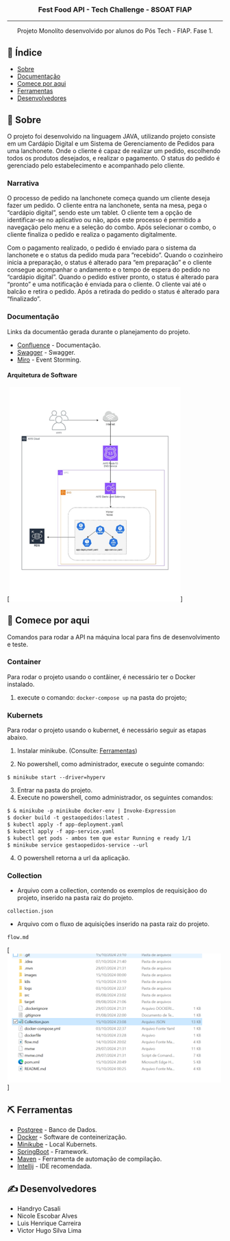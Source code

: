 

<h3 align="center">Fest Food API - Tech Challenge - 8SOAT FIAP</h3>

---

<p align="center"> Projeto Monolíto desenvolvido por alunos do Pós Tech - FIAP. Fase 1.
    <br> 
</p>

## 📝 Índice

- [Sobre](#about)
- [Documentação](#documentation)
- [Comece por aqui](#getting_started)
- [Ferramentas](#built_using)
- [Desenvolvedores](#authors)

## 🧐 Sobre <a name = "about"></a>

O projeto foi desenvolvido na linguagem JAVA, utilizando
projeto consiste em um Cardápio Digital e um Sistema de Gerenciamento de Pedidos para uma lanchonete. Onde o cliente é capaz de realizar um pedido, escolhendo todos os produtos desejados, e realizar o pagamento. O status do pedido é gerenciado pelo estabelecimento e acompanhado pelo cliente.

### Narrativa <a name = "about"></a>

O processo de pedido na lanchonete começa quando um cliente deseja fazer um pedido. O cliente entra na lanchonete, senta na mesa, pega o “cardápio digital”, sendo este um tablet. O cliente tem a opção de identificar-se no aplicativo ou não, após este processo é permitido a navegação pelo menu e a seleção do combo. Após selecionar o combo, o cliente finaliza o pedido e realiza o pagamento digitalmente.

Com o pagamento realizado, o pedido é enviado para o sistema da lanchonete e o status da pedido muda para ”recebido”. Quando o cozinheiro inicia a preparação, o status é alterado para “em preparação” e o cliente consegue acompanhar o andamento e o tempo de espera do pedido no “cardápio digital”.
Quando o pedido estiver pronto, o status é alterado para “pronto” e uma notificação é enviada para o cliente. O cliente vai até o balcão e retira o pedido. Após a retirada do pedido o status é alterado para “finalizado”.

### Documentação <a name = "documentation"></a>

Links da documentão gerada durante o planejamento do projeto.

- [Confluence](https://id.atlassian.com/invite/p/confluence?id=X4ymu_SWTfGAEA0D0241Qg) - Documentação.
- [Swagger](http://localhost:8080/swagger-ui/index.html#/) - Swagger.
- [Miro](https://miro.com/app/board/uXjVKzSNd0s=/) - Event Storming.

#### Arquitetura de Software <a name = "arquitetura de software"></a>

[<img src="images/fast_food_infra_diagram.jpg" width="400" height="500"/>]


## 🏁 Comece por aqui <a name = "getting_started"></a>

Comandos para rodar a API na máquina local para fins de desenvolvimento e teste.

### Container
Para rodar o projeto usando o contâiner, é necessário ter o Docker instalado.

1. execute o comando: `docker-compose up` na pasta do projeto;

### Kubernets
Para rodar o projeto usando o kubernet, é necessário seguir as etapas abaixo.

1. Instalar minikube. (Consulte: [Ferramentas](#built_using))

2. No powershell, como administrador, execute o seguinte comando:
```
$ minikube start --driver=hyperv
```
3. Entrar na pasta do projeto.
4. Execute no powershell, como administrador, os seguintes comandos:

```
$ & minikube -p minikube docker-env | Invoke-Expression
$ docker build -t gestaopedidos:latest .
$ kubectl apply -f app-deployment.yaml
$ kubectl apply -f app-service.yaml
$ kubectl get pods - ambos tem que estar Running e ready 1/1
$ minikube service gestaopedidos-service --url
```
4. O powershell retorna a url da aplicação.

### Collection
- Arquivo com a collection, contendo os exemplos de requisiçãoo do projeto, inserido na pasta raiz do projeto.

```
collection.json
```
- Arquivo com o fluxo de aquisições inserido na pasta raiz do projeto.
```
flow.md
```
[<img src="images/collection.PNG" width="500" height="300"/>]


## ⛏️ Ferramentas <a name = "built_using"></a>

- [Postgree](https://www.postgresql.org/) - Banco de Dados.
- [Docker](https://www.docker.com/products/docker-desktop/) - Software de conteinerização.
- [Minikube](https://minikube.sigs.k8s.io/docs/) - Local Kubernets.
- [SpringBoot](https://spring.io/projects/spring-boot) - Framework.
- [Maven](https://maven.apache.org/) - Ferramenta de automação de compilação.
- [Intellij](https://www.jetbrains.com/idea/download/?section=windows) - IDE recomendada.

## ✍️ Desenvolvedores <a name = "authors"></a>

- Handryo Casali
- Nicole Escobar Alves
- Luis Henrique Carreira
- Victor Hugo Silva Lima

